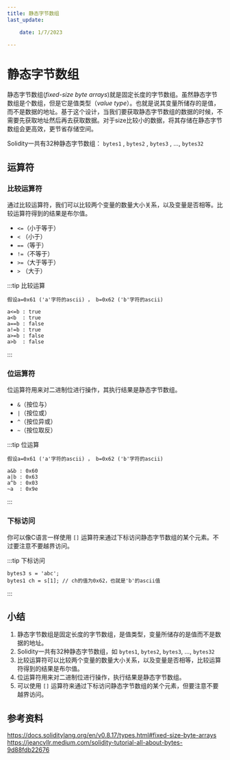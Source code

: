 ```yaml
---
title: 静态字节数组
last_update:

    date: 1/7/2023

---
```


# 静态字节数组

静态字节数组(*fixed-size byte arrays*)就是固定长度的字节数组。虽然静态字节数组是个数组，但是它是值类型（*value type*）。也就是说其变量所储存的是值，而不是数据的地址。基于这个设计，当我们要获取静态字节数组的数据的时候，不需要先获取地址然后再去获取数据。对于size比较小的数据，将其存储在静态字节数组会更高效，更节省存储空间。

Solidity一共有32种静态字节数组： `bytes1` , `bytes2` , `bytes3` , …, `bytes32`

## 运算符

### 比较运算符

通过比较运算符，我们可以比较两个变量的数量大小关系，以及变量是否相等。比较运算符得到的结果是布尔值。

* `<=`（小于等于）
* `<`  （小于）
* `==`（等于）
* `!=`（不等于）
* `>=`（大于等于）
* `>`  （大于）

:::tip 比较运算

```solidity
假设a=0x61 ('a'字符的ascii) ， b=0x62 ('b'字符的ascii)

a<=b : true
a<b  : true
a==b : false
a!=b : true
a>=b : false
a>b  : false
```

:::

### 位运算符

位运算符用来对二进制位进行操作，其执行结果是静态字节数组。

* `&`（按位与）
* `|`（按位或）
* `^`（按位异或）
* `~`（按位取反）

:::tip 位运算

```solidity
假设a=0x61 ('a'字符的ascii) ， b=0x62 ('b'字符的ascii)

a&b : 0x60
a|b : 0x63
a^b : 0x03
~a  : 0x9e
```

:::

### 下标访问

你可以像C语言一样使用 `[]` 运算符来通过下标访问静态字节数组的某个元素。不过要注意不要越界访问。

:::tip 下标访问

```solidity
bytes3 s = 'abc';
bytes1 ch = s[1]; // ch的值为0x62，也就是'b'的ascii值
```

:::

## 小结

1. 静态字节数组是固定长度的字节数组，是值类型，变量所储存的是值而不是数据的地址。
2. Solidity一共有32种静态字节数组，如 `bytes1`, `bytes2`, `bytes3`, …, `bytes32`
3. 比较运算符可以比较两个变量的数量大小关系，以及变量是否相等，比较运算符得到的结果是布尔值。
4. 位运算符用来对二进制位进行操作，执行结果是静态字节数组。
5. 可以使用 `[]` 运算符来通过下标访问静态字节数组的某个元素，但要注意不要越界访问。

## 参考资料

https://docs.soliditylang.org/en/v0.8.17/types.html#fixed-size-byte-arrays
https://jeancvllr.medium.com/solidity-tutorial-all-about-bytes-9d88fdb22676
